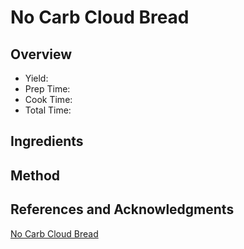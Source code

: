 # No Carb Cloud Bread

## Overview

- Yield:
- Prep Time:
- Cook Time:
- Total Time:

## Ingredients


## Method



## References and Acknowledgments

[No Carb Cloud Bread](http://thebigapplemama.com/2016/01/no-carb-cloud-bread.html)
